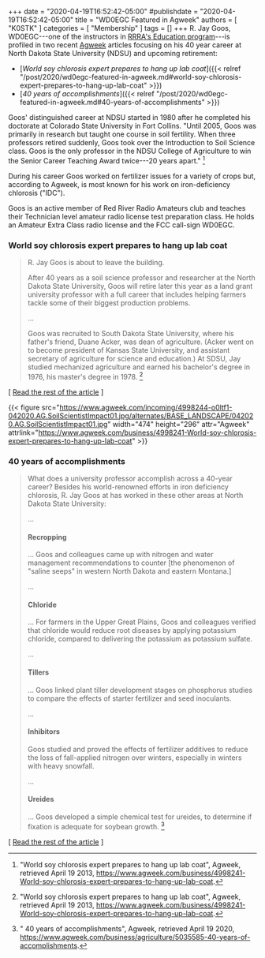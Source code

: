 +++
date = "2020-04-19T16:52:42-05:00"
#publishdate = "2020-04-19T16:52:42-05:00"
title = "WD0EGC Featured in Agweek"
authors = [ "K0STK" ]
categories = [ "Membership" ]
tags = []
+++
R. Jay Goos, WD0EGC---one of the instructors in
[RRRA's Education program](/categories/education/)---is profiled in two
recent [Agweek](http://www.agweek.com) articles focusing on his 40 year
career at North Dakota State University (NDSU) and upcoming retirement:

* [*World soy chlorosis expert prepares to hang up lab coat*]({{< relref "/post/2020/wd0egc-featured-in-agweek.md#world-soy-chlorosis-expert-prepares-to-hang-up-lab-coat" >}})
* [*40 years of accomplishments*]({{< relref "/post/2020/wd0egc-featured-in-agweek.md#40-years-of-accomplishments" >}})

Goos' distinguished career at NDSU started in 1980 after he completed his
doctorate at Colorado State University in Fort Collins. "Until 2005,
Goos was primarily in research but taught one course in soil fertility.
When three professors retired suddenly, Goos took over the Introduction
to Soil Science class. Goos is the only professor in the NDSU College
of Agriculture to win the Senior Career Teaching Award twice---20 years
apart." [^1]

<!--more-->

During his career Goos worked on fertilizer issues for a variety
of crops but, according to Agweek, is most known for his work on
iron-deficiency chlorosis ("IDC").

Goos is an active member of Red River Radio Amateurs club and teaches
their Technician level amateur radio license test preparation class. He
holds an Amateur Extra Class radio license and the FCC call-sign WD0EGC.

### World soy chlorosis expert prepares to hang up lab coat 

>R. Jay Goos is about to leave the building.
>
>After 40 years as a soil science professor and researcher at the North Dakota
>State University, Goos will retire later this year as a land grant university
>professor with a full career that includes helping farmers tackle some of
>their biggest production problems.
>
>...
>
>Goos was recruited to South Dakota State University, where his
>father's friend, Duane Acker, was dean of agriculture. (Acker went on
>to become president of Kansas State University, and assistant secretary
>of agriculture for science and education.) At SDSU, Jay studied
>mechanized agriculture and earned his bachelor's degree in 1976, his
>master's degree in 1978. [^1]

&#91; [Read the rest of the article](https://www.agweek.com/business/4998241-World-soy-chlorosis-expert-prepares-to-hang-up-lab-coat) &#93;

[^1]: "World soy chlorosis expert prepares to hang up lab coat", Agweek, retrieved April 19 2013, https://www.agweek.com/business/4998241-World-soy-chlorosis-expert-prepares-to-hang-up-lab-coat.

{{< figure src="https://www.agweek.com/incoming/4998244-o0ltf1-042020.AG.SoilScientistImpact01.jpg/alternates/BASE_LANDSCAPE/042020.AG.SoilScientistImpact01.jpg" width="474" height="296" attr="Agweek" attrlink="https://www.agweek.com/business/4998241-World-soy-chlorosis-expert-prepares-to-hang-up-lab-coat" >}}

### 40 years of accomplishments

>What does a university professor accomplish across a 40-year career?
>Besides his world-renowned efforts in iron deficiency chlorosis, R.
>Jay Goos at has worked in these other areas at North Dakota State
>University:
>
>...
>
>#### Recropping
>
>... Goos and colleagues came up with nitrogen and water management
>recommendations to counter &#91;the phenomenon of "saline seeps" in
>western North Dakota and eastern Montana.&#93;
>
>...
>
>#### Chloride
>
>... For farmers in the Upper Great Plains, Goos and colleagues verified
>that chloride would reduce root diseases by applying potassium
>chloride, compared to delivering the potassium as potassium sulfate.
>
>...
>
>#### Tillers
>
>... Goos linked plant tiller development stages on phosphorus studies
>to compare the effects of starter fertilizer and seed inoculants.
>
>...
>
>#### Inhibitors
>
>Goos studied and proved the effects of fertilizer additives to reduce
>the loss of fall-applied nitrogen over winters, especially in winters
>with heavy snowfall.
>
>...
>
>#### Ureides
>
>... Goos developed a simple chemical test for ureides, to determine if
>fixation is adequate for soybean growth. [^2]

&#91; [Read the rest of the article](https://www.agweek.com/business/agriculture/5035585-40-years-of-accomplishments) &#93;

[^2]: " 40 years of accomplishments", Agweek, retrieved April 19 2020, https://www.agweek.com/business/agriculture/5035585-40-years-of-accomplishments.
